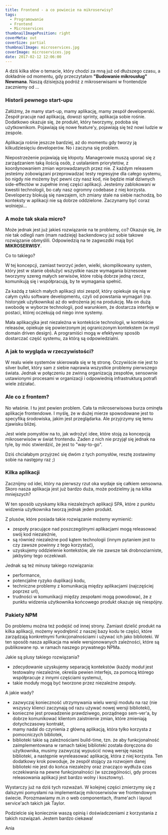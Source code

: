 ```yaml
---
title: Frontend - a co powiecie na mikroserwisy?
tags:
  - Programowanie
  - Frontend
  - Microservices
thumbnailImagePosition: right
coverMeta: out
coverSize: partial
thumbnailImage: microservices.jpg
coverImage: microservices.jpg
date: 2017-02-12 12:06:00
---
```



A dziś kilka słów o temacie, który chodzi za mną już od dłuższego czasu, a dokładnie od momentu, gdy przeczytałam **"Budowanie mikrousług" Newmana**. Naszą dzisiejszą podróż z mikroserwisami w frontendzie zaczniemy od ...
<!-- more-->

### Historii pewnego start-upu

Załóżmy, że mamy start-up, mamy aplikację, mamy zespół developerski. Zespół pracuje nad aplikacją, dowozi sprinty, aplikacja sobie rośnie. Dodatkowo okazuje się, że produkt, który tworzymy, podoba się użytkownikom. Pojawiają się nowe feature'y, pojawiają się też nowi ludzie w zespole.

Aplikacja rośnie jeszcze bardziej, aż do momentu gdy tworzy ją kilkudziesięciu developerów. No i zaczyna się problem.

Niepostrzeżenie pojawiają się kłopoty. Managerowie muszą uporać się z zarządzaniem taką ilością osób, z ustalaniem priorytetów, z koordynowaniem zmian wprowadzanych przez nie. Z każdym releasem jesteśmy zobowiązani przeprowadzać testy regresyjne dla całego systemu, bo nigdy nie możemy być pewni czy nasz kod, nie będzie miał dziwnych side-effectów w zupełnie innej części aplikacji. Jesteśmy zablokowani w kwestii technologii, bo cały nasz ogromny codebase z niej korzysta. Developerzy blokują się nawzajem, ich zmiany stale na siebie nachodzą, bo konteksty w aplikacji nie są dobrze oddzielone. Zaczynamy być coraz wolniejsi...

### A może tak skala micro?

Może jednak jest już jakieś rozwiązanie na te problemy, co? Okazuje się, że nie tak odlegli nam (mam nadzieję) backendowcy już sobie takowe rozwiązanie obmyślili. Odpowiedzią na te zagwozdki mają być **MIKROSERWISY**.

Co to takiego?

W tej koncepcji, zamiast tworzyć jeden, wielki, skomplikowany system, który jest w stanie obsłużyć wszystkie nasze wymagania biznesowe tworzymy szereg małych serwisów, które robią dobrze jedną rzecz, komunikują się i współpracują, by te wymagania spełnić.

Za każdą z takich małych aplikacji stoi zespół, który opiekuje się nią w całym cyklu software developmentu, czyli od powstania wymagań (np. historyjek użytkownika) aż do wdrożenia jej na produkcję. Ma on dużą swobodę w wyborze technologii, pod warunkiem, że dostarcza interfejs w postaci, której oczekują od niego inne systemy.

Mała aplikacyjka jest niezależna w kontekście technologii, w kontekście releasów, opiekuje się powierzonym jej ograniczonym kontekstem (w myśl domain driven design). A programiści mogą w efektywny sposób dostarczać część systemu, za którą są odpowiedzialni.

### A jak to wygląda w rzeczywistości?

W realu wiele systemów skierowała się w tę stronę. Oczywiście nie jest to silver bullet, który sam z siebie naprawia wszystkie problemy pierwszego świata. Jednak w połączeniu ze zwinną organizacją zespołów, sensownie ustawionymi procesami w organizacji i odpowiednią infrastrukturą potrafi wiele zdziałać.

### Ale co z frontem?

No właśnie. I tu jest pewien problem. Cała ta mikroserwisowa burza ominęła aplikacje frontendowe. I myślę, że w dużej mierze spowodowane jest to specyfiką środowiska, jakim jest przeglądarka. Ale przyjrzymy się temu zjawisku bliżej.

Jest wiele pomysłów na to, jak wdrożyć idee, które stoją za koncepcją mikroserwisów w świat frontendu. Żaden z nich nie przyjął się jednak na tyle, by móc stwierdzić, że jest to "way-to-go".

Dziś chciałabym przyjrzeć się dwóm z tych pomysłów, resztę zostawimy sobie na następny raz ;)

### Kilka aplikacji

Zacznijmy od idei, który na pierwszy rzut oka wydaje się całkiem sensowna. Skoro nasza aplikacja jest już bardzo duża, może podzielmy ją na kilka mniejszych?

W ten sposób uzyskamy kilka niezależnych aplikacji SPA, które z punktu widzenia użytkownika tworzą jednak jeden produkt.

Z plusów, które posiada takie rozwiązanie możemy wymienić:
- zespoły pracujące nad poszczególnymi aplikacjami mogą releasować swój kod niezależnie,
- są również niezależne pod kątem technologii (innym pytaniem jest to czy zawsze powinny z tego korzystać),
- uzyskujemy oddzielenie kontekstów, ale nie zawsze tak drobnoziarniste, jakbyśmy tego oczekiwali.

Jednak są też minusy takiego rozwiązania:
- performance,
- potencjalne ryzyko duplikacji kodu,
- techniczne problemy z komunikacją między aplikacjami (najczęściej poprzez url),
- trudności w komunikacji między zespołami mogą powodować, że z punktu widzenia użytkownika końcowego produkt okazuje się niespójny.

### Pakiety NPM

Do problemu można też podejść od innej strony. Zamiast dzielić produkt na kilka aplikacji, możemy wyodrębnić z naszej bazy kodu te części, które zarządzają konkretnymi funkcjonalnościami i używać ich jako biblioteki. W ten sposób nasza aplikacja ma wiele wersjonowanych zależności, które są publikowane np. w ramach naszego prywatnego NPMa.

Jakie są plusy takiego rozwiązania?
+ zdecydowanie uzyskujemy separację kontekstów (każdy moduł jest testowalny niezależnie, określa pewien interfejs, za pomocą którego współpracuje z innymi częściami systemu),
+ takie moduły mogą być tworzone przez niezależne zespoły.

A jakie wady?
- zazwyczaj konieczność utrzymywania wielu wersji modułu na raz (nie wszyscy klienci zaczynają od razu używać nowej wersji biblioteki),
- konieczne jest prowadzenie prawdziwego, porządnego sem-ver'a, by dobrze komunikować klientom zaistnienie zmian, które zmieniają dotychczasowy kontrakt,
- mamy nadal do czynienia z główną aplikacją, która tylko korzysta z pomocniczych bibliotek,
- biblioteki takie są zależnościami build-time, tzn. że aby funkcjonalność zaimplementowana w ramach takiej biblioteki została doręczona do użytkownika, musimy zazwyczaj wypuścić nową wersję naszej biblioteki, a następnie wyreleasować aplikację, która z niej korzysta. Ten dodatkowy krok powoduje, że zespół stojący za rozwojem danej biblioteki nie jest do końca niezależny oraz znacząco wydłuża czas oczekiwania na pewne funkcjonalności (w szczególności, gdy proces releasowania aplikacji jest bardzo wolny i kosztowny).

Wystarczy już na dziś tych rozważań. W kolejnej części zmierzymy się z dalszymi pomysłami na implementację mikroserwisów we frontendowym świecie. Porozmawiamy m.in o web componentach, iframe'ach i layout service'ach takich jak Taylor.

Podzielcie się koniecznie waszą opinią i doświadczeniami z korzystania z takich rozwiązań. Jestem bardzo ciekawa!

Ania
